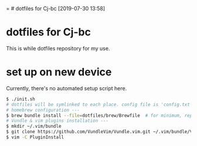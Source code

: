 = # dotfiles for Cj-bc
[2019-07-30 13:58]
# dotfiles for Cj-bc

This is while dotfiles repository for my use.

# set up on new device

Currently, there's no automated setup script here.

```bash
$ ./init.sh
# dotfiles will be symlinked to each place. config file is 'config.txt'
# homebrew configuration ---
$ brew bundle install --file=dotfiles/brew/Brewfile  # for minimum, replace Brewfile with Brewfile-core
# Vundle & vim plugins installation ---
$ mkdir ~/.vim/bundle
$ git clone https://github.com/VundleVim/Vundle.vim.git ~/.vim/bundle/Vundle.vim
$ vim -C PluginInstall
```

